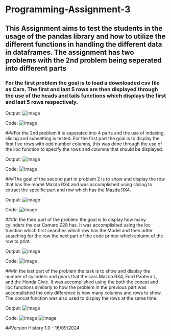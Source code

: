 # Programming-Assignment-3
## This Assignment aims to test the students in the usage of the pandas library and how to utilize the different functions in handling the different data in dataframes. The assignment has two problems with the 2nd problem being seperated into different parts
### For the first problem the goal is to load a downloaded csv file as Cars. The first and last 5 rows are then displayed through the use of the heads and tails functions which displays the first and last 5 rows respectively.
Output: ![image](https://github.com/user-attachments/assets/8a00bae8-7bb2-4d38-9901-f81aaabc1bd0)

Code: ![image](https://github.com/user-attachments/assets/7bf45608-e0df-4358-a675-1344b18b18ac)


###For the 2nd problem it is seperated into 4 parts and the use of indexing, slicing and subsetting is tested.
For the first part the goal is to display the first five rows with odd number columns, this was done through the use of the iloc function to specify the rows and columns that should be displayed.

Output: ![image](https://github.com/user-attachments/assets/c69e560e-555d-4c93-97b7-ce5540c114ce)

Code: ![image](https://github.com/user-attachments/assets/e8a36f7e-020e-4ec1-8f23-cc7e1569de59)


###The goal of the second part in problem 2 is to show and display the row that has the model Mazda RX4 and was accomplished using slicing to extract the specific part and row which has the Mazda RX4.

Output: ![image](https://github.com/user-attachments/assets/bff44eef-1e5f-4727-82b6-79a27feebee8)

Code: ![image](https://github.com/user-attachments/assets/74dcda55-86fd-42c0-b97e-3ef659a96228)


###In the third part of the problem the goal is to display how many cylinders the car Camaro Z28 has. It was accomplished using the loc function which first searches which row has the Model and then adter searching for the row the next part of the code printer which column of the row to print.

Output: ![image](https://github.com/user-attachments/assets/858ab605-f246-4c54-8346-1b407c174509)

Code: ![image](https://github.com/user-attachments/assets/1919c9a1-fcfd-4c28-965e-d9d1a1a05d61)


###In the last part of the problem the task is to show and display the number of cylinders and gears that the cars Mazda RX4, Ford Pantera L, and the Honda Civic. It was accomplished using the both the concat and iloc functions similarly to how the problem in the previous part was accomplished the only difference is how many columns and rows to show. The concat function was also used to display the rows at the same time.

Output: ![image](https://github.com/user-attachments/assets/b01444a5-c881-4139-b016-87e5aaea5a12)

Code: ![image](https://github.com/user-attachments/assets/96d51885-6b42-43f9-a86d-92c14130a5ab) ![image](https://github.com/user-attachments/assets/8b38a8c1-40b5-4a6d-944b-81c331ce42a5)

##Version History
1.0 - 16/09/2024
